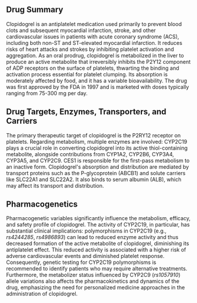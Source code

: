## Drug Summary
Clopidogrel is an antiplatelet medication used primarily to prevent blood clots and subsequent myocardial infarction, stroke, and other cardiovascular issues in patients with acute coronary syndrome (ACS), including both non-ST and ST-elevated myocardial infarction. It reduces risks of heart attacks and strokes by inhibiting platelet activation and aggregation. As an oral prodrug, clopidogrel is metabolized in the liver to produce an active metabolite that irreversibly inhibits the P2Y12 component of ADP receptors on the surface of platelets, thwarting the binding and activation process essential for platelet clumping. Its absorption is moderately affected by food, and it has a variable bioavailability. The drug was first approved by the FDA in 1997 and is marketed with doses typically ranging from 75-300 mg per day.

## Drug Targets, Enzymes, Transporters, and Carriers
The primary therapeutic target of clopidogrel is the P2RY12 receptor on platelets. Regarding metabolism, multiple enzymes are involved: CYP2C19 plays a crucial role in converting clopidogrel into its active thiol-containing metabolite, alongside contributions from CYP1A2, CYP2B6, CYP3A4, CYP3A5, and CYP2C9. CES1 is responsible for the first-pass metabolism to an inactive form. Clopidogrel's absorption and distribution are mediated by transport proteins such as the P-glycoprotein (ABCB1) and solute carriers like SLC22A1 and SLC22A2. It also binds to serum albumin (ALB), which may affect its transport and distribution.

## Pharmacogenetics
Pharmacogenetic variables significantly influence the metabolism, efficacy, and safety profile of clopidogrel. The activity of CYP2C19, in particular, has substantial clinical implications: polymorphisms in CYP2C19 (e.g., *rs4244285*, *rs4986893*) can lead to reduced enzyme activity and thus decreased formation of the active metabolite of clopidogrel, diminishing its antiplatelet effect. This reduced activity is associated with a higher risk of adverse cardiovascular events and diminished platelet response. Consequently, genetic testing for CYP2C19 polymorphisms is recommended to identify patients who may require alternative treatments. Furthermore, the metabolizer status influenced by CYP2C9 (*rs1057910*) allele variations also affects the pharmacokinetics and dynamics of the drug, emphasizing the need for personalized medicine approaches in the administration of clopidogrel.